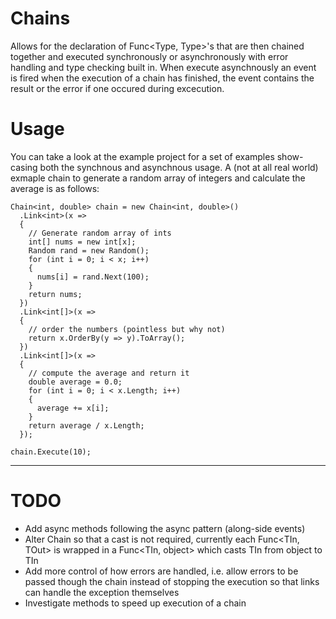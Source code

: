 Chains
======

Allows for the declaration of Func<Type, Type>'s that are then chained together and executed synchronously or asynchronously with error handling and type checking built in.
When execute asynchnously an event is fired when the execution of a chain has finished, the event contains the result or the error if one occured during excecution.

Usage
=====

You can take a look at the example project for a set of examples show-casing both the synchnous and asynchnous usage. 
A (not at all real world) exmaple chain to generate a random array of integers and calculate the average is as follows:

    Chain<int, double> chain = new Chain<int, double>()
      .Link<int>(x =>
      {
        // Generate random array of ints
        int[] nums = new int[x];
        Random rand = new Random();
        for (int i = 0; i < x; i++)
        {
          nums[i] = rand.Next(100);
        }
        return nums;
      })
      .Link<int[]>(x =>
      {
        // order the numbers (pointless but why not)
        return x.OrderBy(y => y).ToArray();
      })
      .Link<int[]>(x =>
      {
        // compute the average and return it
        double average = 0.0;
        for (int i = 0; i < x.Length; i++)
        {
          average += x[i];
        }
        return average / x.Length;
      });
    
    chain.Execute(10);

---

TODO
=====
* Add async methods following the async pattern (along-side events)
* Alter Chain so that a cast is not required, currently each Func<TIn, TOut> is wrapped in a Func<TIn, object> which casts TIn from object to TIn
* Add more control of how errors are handled, i.e. allow errors to be passed though the chain instead of stopping the execution so that links can handle the exception themselves
* Investigate methods to speed up execution of a chain
